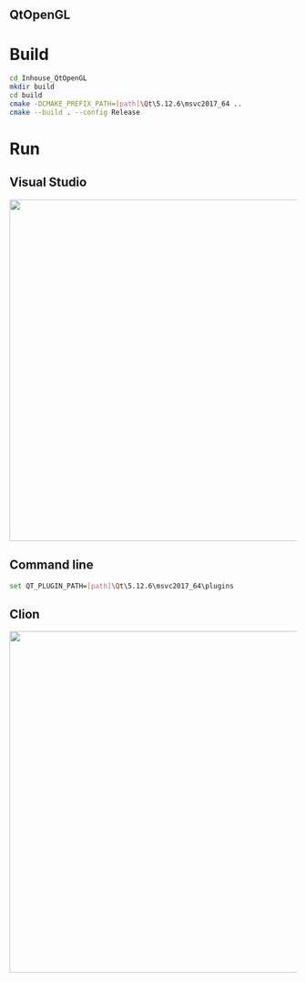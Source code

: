 ## QtOpenGL

# Build

```bash
cd Inhouse_QtOpenGL
mkdir build
cd build
cmake -DCMAKE_PREFIX_PATH=[path]\Qt\5.12.6\msvc2017_64 ..
cmake --build . --config Release
```

# Run

## Visual Studio

<div align=center>
<img src="https://github.com/winsingaaron/Inhouse_QtOpenGL/blob/master/resource/images/set_up_in_vs.jpg?raw=true" width="600">
</div>

## Command line
```bash
set QT_PLUGIN_PATH=[path]\Qt\5.12.6\msvc2017_64\plugins
```

## Clion

<div align=center>
<img src="https://github.com/winsingaaron/Inhouse_QtOpenGL/blob/master/resource/images/run_clion.jpg?raw=true" width="600">
</div>
